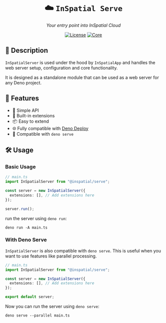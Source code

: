 <div align="center">

# ☁️ `InSpatial Serve`

_Your entry point into InSpatial Cloud_

[![License](https://img.shields.io/badge/license-Apache%202.0-blue.svg)](https://opensource.org/licenses/Apache-2.0)
[![Core](https://img.shields.io/badge/cloud-inspatial.serve-brightgreen.svg)](https://www.inspatial.cloud)

</div>

## 📝 Description

`InSpatialServer` is used under the hood by `InSpatialApp` and handles the web
server setup, configuration and core functionality.

It is designed as a standalone module that can be used as a web server for any
Deno project.

## 🌟 Features

- 🚀 Simple API
- 🧩 Built-in extensions
- 📦 Easy to extend
- 🌐 Fully compatible with [Deno Deploy](https://deno.com/deploy)
- 💪 Compatible with `deno serve`

## 🛠️ Usage

### Basic Usage

```ts
// main.ts
import InSpatialServer from "@inspatial/serve";

const server = new InSpatialServer({
  extensions: [], // Add extensions here
});

server.run();
```

run the server using `deno run`:

```shell
deno run -A main.ts
```

### With Deno Serve

`InSpatialServer` is also compatible with `deno serve`. This is useful when you
want to use features like parallel processing.

```ts
// main.ts
import InSpatialServer from "@inspatial/serve";

const server = new InSpatialServer({
  extensions: [], // Add extensions here
});

export default server;
```

Now you can run the server using `deno serve`:

```shell
deno serve --parallel main.ts
```
